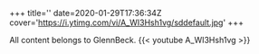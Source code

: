 +++
title=''
date=2020-01-29T17:36:34Z
cover='https://i.ytimg.com/vi/A_WI3Hsh1vg/sddefault.jpg'
+++

All content belongs to GlennBeck.
{{< youtube A_WI3Hsh1vg >}}
